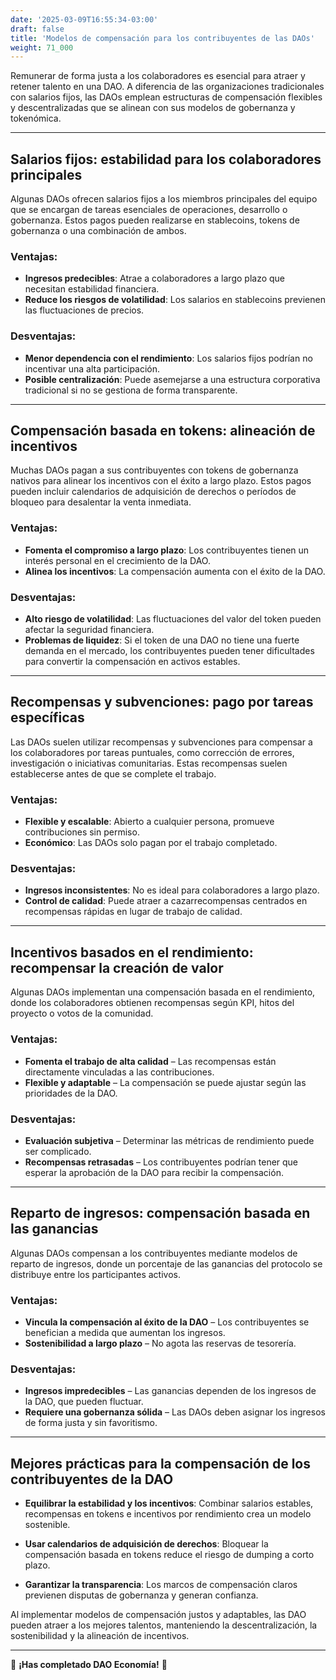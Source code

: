 ```yaml
---
date: '2025-03-09T16:55:34-03:00'
draft: false
title: 'Modelos de compensación para los contribuyentes de las DAOs'
weight: 71_000
---
```


Remunerar de forma justa a los colaboradores es esencial para atraer y retener talento en una DAO. A diferencia de las organizaciones tradicionales con salarios fijos, las DAOs emplean estructuras de compensación flexibles y descentralizadas que se alinean con sus modelos de gobernanza y tokenómica.

---

## **Salarios fijos: estabilidad para los colaboradores principales**

Algunas DAOs ofrecen salarios fijos a los miembros principales del equipo que se encargan de tareas esenciales de operaciones, desarrollo o gobernanza. Estos pagos pueden realizarse en stablecoins, tokens de gobernanza o una combinación de ambos.

### Ventajas:
- **Ingresos predecibles**: Atrae a colaboradores a largo plazo que necesitan estabilidad financiera.
- **Reduce los riesgos de volatilidad**: Los salarios en stablecoins previenen las fluctuaciones de precios.

### Desventajas:
- **Menor dependencia con el rendimiento**: Los salarios fijos podrían no incentivar una alta participación.
- **Posible centralización**: Puede asemejarse a una estructura corporativa tradicional si no se gestiona de forma transparente.

---

## **Compensación basada en tokens: alineación de incentivos**

Muchas DAOs pagan a sus contribuyentes con tokens de gobernanza nativos para alinear los incentivos con el éxito a largo plazo. Estos pagos pueden incluir calendarios de adquisición de derechos o períodos de bloqueo para desalentar la venta inmediata.

### Ventajas:
- **Fomenta el compromiso a largo plazo**: Los contribuyentes tienen un interés personal en el crecimiento de la DAO.
- **Alinea los incentivos**: La compensación aumenta con el éxito de la DAO.

### Desventajas:
- **Alto riesgo de volatilidad**: Las fluctuaciones del valor del token pueden afectar la seguridad financiera.
- **Problemas de liquidez**: Si el token de una DAO no tiene una fuerte demanda en el mercado, los contribuyentes pueden tener dificultades para convertir la compensación en activos estables.

---

## **Recompensas y subvenciones: pago por tareas específicas**

Las DAOs suelen utilizar recompensas y subvenciones para compensar a los colaboradores por tareas puntuales, como corrección de errores, investigación o iniciativas comunitarias. Estas recompensas suelen establecerse antes de que se complete el trabajo.

### Ventajas:
- **Flexible y escalable**: Abierto a cualquier persona, promueve contribuciones sin permiso.
- **Económico**: Las DAOs solo pagan por el trabajo completado.

### Desventajas:
- **Ingresos inconsistentes**: No es ideal para colaboradores a largo plazo.
- **Control de calidad**: Puede atraer a cazarrecompensas centrados en recompensas rápidas en lugar de trabajo de calidad.

---

## **Incentivos basados ​​en el rendimiento: recompensar la creación de valor**

Algunas DAOs implementan una compensación basada en el rendimiento, donde los colaboradores obtienen recompensas según KPI, hitos del proyecto o votos de la comunidad.

### Ventajas:
- **Fomenta el trabajo de alta calidad** – Las recompensas están directamente vinculadas a las contribuciones.
- **Flexible y adaptable** – La compensación se puede ajustar según las prioridades de la DAO.

### Desventajas:
- **Evaluación subjetiva** – Determinar las métricas de rendimiento puede ser complicado.
- **Recompensas retrasadas** – Los contribuyentes podrían tener que esperar la aprobación de la DAO para recibir la compensación.

---

## **Reparto de ingresos: compensación basada en las ganancias**

Algunas DAOs compensan a los contribuyentes mediante modelos de reparto de ingresos, donde un porcentaje de las ganancias del protocolo se distribuye entre los participantes activos.

### Ventajas:
- **Vincula la compensación al éxito de la DAO** – Los contribuyentes se benefician a medida que aumentan los ingresos.
- **Sostenibilidad a largo plazo** – No agota las reservas de tesorería.

### Desventajas:
- **Ingresos impredecibles** – Las ganancias dependen de los ingresos de la DAO, que pueden fluctuar.
- **Requiere una gobernanza sólida** – Las DAOs deben asignar los ingresos de forma justa y sin favoritismo.

---

## **Mejores prácticas para la compensación de los contribuyentes de la DAO**

- **Equilibrar la estabilidad y los incentivos**: Combinar salarios estables, recompensas en tokens e incentivos por rendimiento crea un modelo sostenible.

- **Usar calendarios de adquisición de derechos**: Bloquear la compensación basada en tokens reduce el riesgo de dumping a corto plazo.

- **Garantizar la transparencia**: Los marcos de compensación claros previenen disputas de gobernanza y generan confianza.

Al implementar modelos de compensación justos y adaptables, las DAO pueden atraer a los mejores talentos, manteniendo la descentralización, la sostenibilidad y la alineación de incentivos.

---

🔖 **¡Has completado DAO Economía!** 🔖